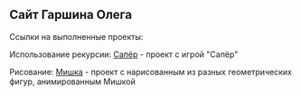 ## Сайт Гаршина Олега
Ссылки на выполненные проекты:

Использование рекурсии:
[Сапёр](https://garshinoleg.github.io/Sapyor/ "Ссылка запустит игру Сапёр в отдельном окне") - проект с игрой "Сапёр"

Рисование:
[Мишка](GarshinOleg.github.io/Mishka/ "Ссылка запустит анимированный рисунок с Мишкой в отдельном окне") - проект с нарисованным из разных геометрических фигур, анимированным Мишкой




